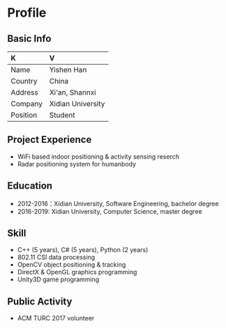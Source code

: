 # Profile
## Basic Info
|K|V|
|:-|:-|
|Name | Yishen Han|
|Country | China|
|Address | Xi'an, Shannxi|
|Company | Xidian University|
|Position | Student|

## Project Experience
- WiFi based indoor positioning & activity sensing reserch
- Radar positioning system for humanbody

## Education
- 2012-2016：Xidian University, Software Engineering, bachelor degree
- 2016-2019: Xidian University, Computer Science, master degree

## Skill
- C++ (5 years), C# (5 years), Python (2 years)
- 802.11 CSI data processing
- OpenCV object positioning & tracking
- DirectX & OpenGL graphics programming
- Unity3D game programming

## Public Activity
- ACM TURC 2017 volunteer
